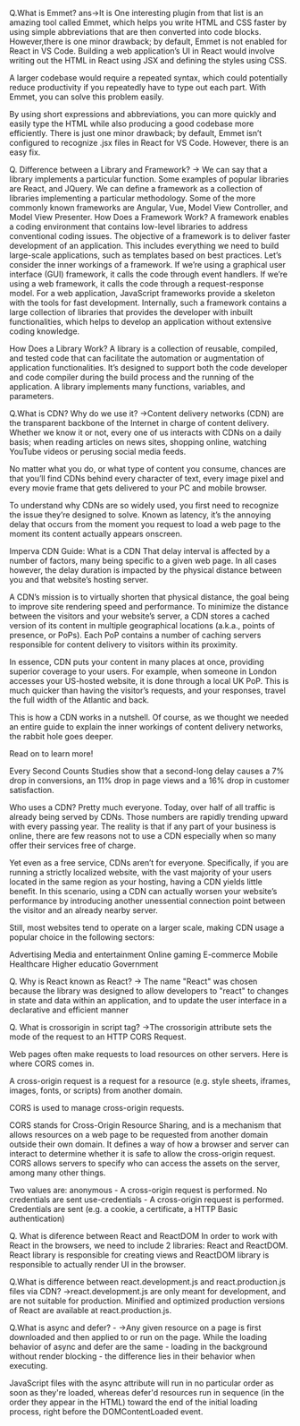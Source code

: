 
Q.What is Emmet?
ans->It is One interesting plugin from that list is an amazing tool called Emmet, which helps you write HTML and CSS faster by using simple abbreviations that are then
 converted into code blocks. However,there is one minor drawback; by default, Emmet is not enabled for React in VS Code.
Building a web application’s UI in React would involve writing out the HTML in React using JSX and defining the styles using CSS.

A larger codebase would require a repeated syntax, which could potentially reduce productivity if you repeatedly have to type out each part. With Emmet, you can solve this problem easily.

By using short expressions and abbreviations, you can more quickly and easily type the HTML while also  producing a good codebase more efficiently. There is just one minor drawback; by default, Emmet isn’t configured to
 recognize .jsx files in React for VS Code. However, there is an easy fix.

Q. Difference between a Library and Framework?
-> We can say that a library implements a particular function. Some examples of popular libraries are React, and JQuery. We can define
 a framework as a collection of libraries implementing a particular methodology. Some of the more commonly known frameworks are Angular, Vue, Model View Controller, and Model View Presenter.
  How Does a Framework Work?
A framework enables a coding environment that contains low-level libraries to address conventional coding issues. 
The objective of a framework is to deliver faster development of an application.
 This includes everything we need to build large-scale applications, such as templates based on best practices. 
Let’s consider the inner workings of a framework. If we’re using a graphical user interface (GUI) framework, it calls the code through event handlers.
 If we’re using a web framework, it calls the code through a request-response model. 
For a web application, JavaScript frameworks provide a skeleton with the tools for fast development.
 Internally, such a framework contains a large collection of libraries that provides the developer with inbuilt functionalities, which helps to develop an application without extensive coding knowledge.


How Does a Library Work?
A library is a collection of reusable, compiled, and tested code that can facilitate the automation or augmentation of application functionalities.
 It’s designed to support both the code developer and code compiler during the build process and the running of the application.
 A library implements many functions, variables, and parameters.


Q.What is CDN? Why do we use it?
->Content delivery networks (CDN) are the transparent backbone of the Internet in charge of content delivery. Whether we know it or not, every one of us interacts with CDNs on a daily basis; when reading articles on news sites, shopping online, watching YouTube videos or perusing social media feeds.

No matter what you do, or what type of content you consume, chances are that you’ll find CDNs behind every character of text, every image pixel and every movie frame that gets delivered to your PC and mobile browser.

To understand why CDNs are so widely used, you first need to recognize the issue they’re designed to solve. Known as latency, it’s the annoying delay that occurs from the moment you request to load a web page to the moment its content actually appears onscreen.

Imperva CDN Guide: What is a CDN
That delay interval is affected by a number of factors, many being specific to a given web page. In all cases however, the delay duration is impacted by the physical distance between you and that website’s hosting server.

A CDN’s mission is to virtually shorten that physical distance, the goal being to improve site rendering speed and performance.
To minimize the distance between the visitors and your website’s server, a CDN stores a cached version of its content in multiple geographical locations (a.k.a., points of presence, or PoPs). Each PoP contains a number of caching servers responsible for content delivery to visitors within its proximity.

In essence, CDN puts your content in many places at once, providing superior coverage to your users. For example, when someone in London accesses your US-hosted website, it is done through a local UK PoP. This is much quicker than having the visitor’s requests, and your responses, travel the full width of the Atlantic and back.

This is how a CDN works in a nutshell. Of course, as we thought we needed an entire guide to explain the inner workings of content delivery networks, the rabbit hole goes deeper.

Read on to learn more!

Every Second Counts
Studies show that a second-long delay causes a 7% drop in conversions, an 11% drop in page views and a 16% drop in customer satisfaction.

Who uses a CDN?
Pretty much everyone. Today, over half of all traffic is already being served by CDNs. Those numbers are rapidly trending upward with every passing year. The reality is that if any part of your business is online, there are few reasons not to use a CDN especially when so many offer their services free of charge.

Yet even as a free service, CDNs aren’t for everyone. Specifically, if you are running a strictly localized website, with the vast majority of your users located in the same region as your hosting, having a CDN yields little benefit. In this scenario, using a CDN can actually worsen your website’s performance by introducing another unessential connection point between the visitor and an already nearby server.

Still, most websites tend to operate on a larger scale, making CDN usage a popular choice in the following sectors:

Advertising
Media and entertainment
Online gaming
E-commerce
Mobile
Healthcare
Higher educatio
Government




Q. Why is React known as React?
-> The name "React" was chosen because the library was designed to allow developers to "react" to changes in state and data within an application, and to update the user interface in a declarative and efficient manner

Q. What is crossorigin in script tag?
->The crossorigin attribute sets the mode of the request to an HTTP CORS Request.

Web pages often make requests to load resources on other servers. Here is where CORS comes in.

A cross-origin request is a request for a resource (e.g. style sheets, iframes, images, fonts, or scripts) from another domain.

CORS is used to manage cross-origin requests.

CORS stands for Cross-Origin Resource Sharing, and is a mechanism that allows resources on a web page to be requested from another domain outside their own domain. It defines a way of how a browser and server can interact to determine whether it is safe to allow the cross-origin request. CORS allows servers to specify who can access the assets on the server, among many other things.

Two values are:
anonymous - A cross-origin request is performed. No credentials are sent
use-credentials - A cross-origin request is performed. Credentials are sent (e.g. a cookie, a certificate, a HTTP Basic authentication)


Q. What is diference between React and ReactDOM
In order to work with React in the browsers, we need to include 2 libraries: React and ReactDOM. 
React library is responsible for creating views and ReactDOM library is responsible to actually render UI in the browser.

Q.What is difference between react.development.js and react.production.js files via CDN?
->react.development.js are only meant for development, and are not suitable for production.
Minified and optimized production versions of React are available at react.production.js.

Q.What is async and defer? -
->Any given resource on a page is first downloaded and then applied to or run on the page. While the loading behavior of async and defer are the same - loading in the background without render blocking - the difference lies in their behavior when executing.

JavaScript files with the async attribute will run in no particular order as soon as they're loaded, whereas defer'd resources run in sequence (in the order they appear in the HTML) toward the end of the initial loading process, right before the DOMContentLoaded event.
